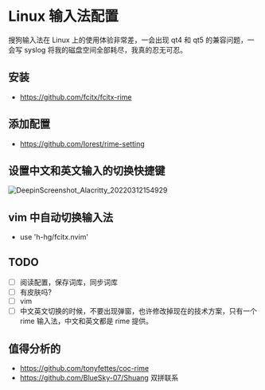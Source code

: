 # Linux 输入法配置

搜狗输入法在 Linux 上的使用体验非常差，一会出现 qt4 和 qt5 的兼容问题，一会写 syslog 将我的磁盘空间全部耗尽，我真的忍无可忍。
## 安装
- https://github.com/fcitx/fcitx-rime

## 添加配置
- https://github.com/Iorest/rime-setting

## 设置中文和英文输入的切换快捷键
![DeepinScreenshot_Alacritty_20220312154929](https://user-images.githubusercontent.com/16731244/158009184-9417b24c-fdfa-431c-945e-3c3bc6de2601.png)

## vim 中自动切换输入法
- use 'h-hg/fcitx.nvim'

## TODO
- [ ] 阅读配置，保存词库，同步词库
- [ ] 有皮肤吗?
- [ ] vim
- [ ] 中文英文切换的时候，不要出现弹窗，也许修改掉现在的技术方案，只有一个 rime 输入法，中文和英文都是 rime 提供。

## 值得分析的
- https://github.com/tonyfettes/coc-rime
- https://github.com/BlueSky-07/Shuang 双拼联系
